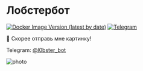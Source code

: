 # Лобстербот

[![Docker Image Version (latest by date)](https://img.shields.io/docker/v/alexeymrvz/lobsterbot?style=flat-square)](https://hub.docker.com/r/alexeymrvz/lobsterbot/tags)
[![Telegram](https://img.shields.io/badge/telegram-bot-red)](https://t.me/l0bster_bot)

📌 Скорее отправь мне картинку!

Telegram: [@l0bster_bot](https://t.me/l0bster_bot)

![photo](https://sun9-46.userapi.com/c845522/v845522324/1c4414/6d-1SxcgbNI.jpg)


